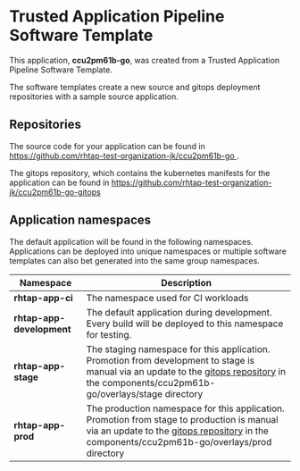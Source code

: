 # Trusted Application Pipeline Software Template

This application, **ccu2pm61b-go**, was created from a Trusted Application Pipeline Software Template.

The software templates create a new source and gitops deployment repositories with a sample source application. 

## Repositories

The source code for your application can be found in [https://github.com/rhtap-test-organization-jk/ccu2pm61b-go ](https://github.com/rhtap-test-organization-jk/ccu2pm61b-go ).
 
The gitops repository, which contains the kubernetes manifests for the application can be found in 
[https://github.com/rhtap-test-organization-jk/ccu2pm61b-go-gitops ](https://github.com/rhtap-test-organization-jk/ccu2pm61b-go-gitops ) 

## Application namespaces 

The default application will be found in the following namespaces. Applications can be deployed into unique namespaces or multiple software templates can also bet generated into the same group namespaces.  

|  Namespace   |  Description   |  
| -------- | -------- |
| **rhtap-app-ci** | The namespace used for CI workloads |
| **rhtap-app-development** | The default application during development. Every build will be deployed to this namespace for testing. |
| **rhtap-app-stage** | The staging namespace for this application. Promotion from development to stage is manual via an update to the [gitops repository](https://github.com/rhtap-test-organization-jk/ccu2pm61b-go-gitops ) in the components/ccu2pm61b-go/overlays/stage directory |
| **rhtap-app-prod** | The production namespace for this application. Promotion from stage to production is manual via an update to the [gitops repository](https://github.com/rhtap-test-organization-jk/ccu2pm61b-go-gitops ) in the components/ccu2pm61b-go/overlays/prod directory |